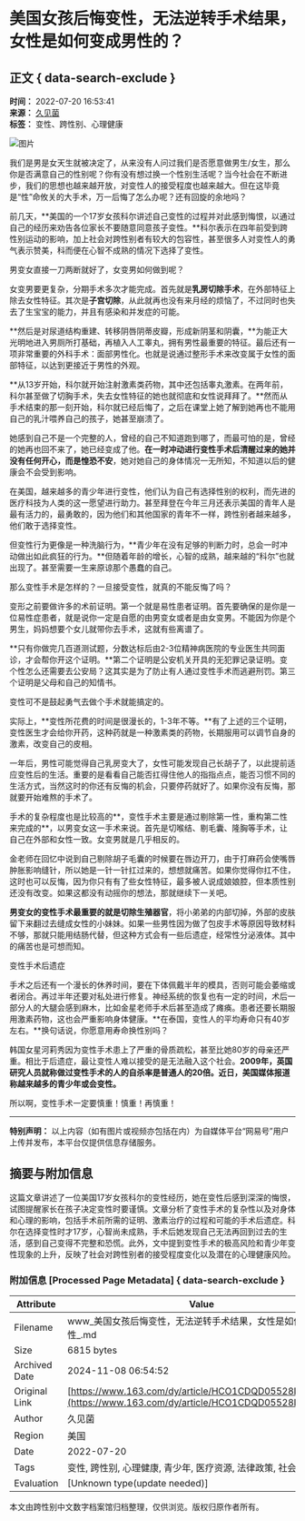 # 美国女孩后悔变性，无法逆转手术结果，女性是如何变成男性的？

## 正文 { data-search-exclude }


**时间：** 2022-07-20 16:53:41  
**来源：** [久见菌](https://www.163.com/dy/media/T1621070225622.html)  
**标签：** 变性、跨性别、心理健康

![图片](https://static.ws.126.net/163/f2e/dy_media/dy_media/static/images/ipLocation.f6d00eb.svg)

我们是男是女天生就被决定了，从来没有人问过我们是否愿意做男生/女生，那么你是否满意自己的性别呢？你有没有想过换一个性别生活呢？当今社会在不断进步，我们的思想也越来越开放，对变性人的接受程度也越来越大。但在这毕竟是“性”命攸关的大手术，万一后悔了怎么办呢？还有回旋的余地吗？

前几天，**美国的一个17岁女孩科尔讲述自己变性的过程并对此感到悔恨，以通过自己的经历来劝告各位家长不要随意同意孩子变性。**科尔表示在四年前受到跨性别运动的影响，加上社会对跨性别者有较大的包容性，甚至很多人对变性人的勇气表示赞美，科而便在心智不成熟的情况下选择了变性。

男变女直接一刀两断就好了，女变男如何做到呢？

女变男要更复杂，分期手术多次才能完成。首先就是**乳房切除手术**，在外部特征上除去女性特征。其次是**子宫切除**，从此就再也没有来月经的烦恼了，不过同时也失去了生宝宝的能力，并且有感染和并发症的可能。

**然后是对尿道结构重建、转移阴唇阴蒂皮瓣，形成新阴茎和阴囊，**为能正大光明地进入男厕所打基础，再植入人工睾丸，拥有男性最重要的特征。最后还有一项非常重要的外科手术：面部男性化。也就是说通过整形手术来改变属于女性的面部特征，以达到更接近于男性的外观。

**从13岁开始，科尔就开始注射激素类药物，其中还包括睾丸激素。在两年前，科尔甚至做了切胸手术，失去女性特征的她也就彻底和女性说拜拜了。**然而从手术结束的那一刻开始，科尔就已经后悔了，之后在课堂上她了解到她再也不能用自己的乳汁喂养自己的孩子，她甚至崩溃了。

她感到自己不是一个完整的人，曾经的自己不知道跑到哪了，而最可怕的是，曾经的她再也回不来了，她已经变成了他。**在一时冲动进行变性手术后清醒过来的她并没有任何开心，而是惶恐不安**，她对她自己的身体情况一无所知，不知道以后的健康会不会受到影响。

在美国，越来越多的青少年进行变性，他们认为自己有选择性别的权利，而先进的医疗科技为人类的这一愿望进行助力。甚至拜登在今年三月还表示美国的青年人是最有活力的，最勇敢的，因为他们和其他国家的青年不一样，跨性别者越来越多，他们敢于选择变性。

但变性行为更像是一种洗脑行为，**青少年在没有足够的判断力时，总会一时冲动做出如此疯狂的行为。**但随着年龄的增长，心智的成熟，越来越的“科尔”也就出现了。甚至需要一生来原谅那个愚蠢的自己。

那么变性手术是怎样的？一旦接受变性，就真的不能反悔了吗？

变形之前要做许多的术前证明。第一个就是易性患者证明。首先要确保的是你是一位易性症患者，就是说你一定是自愿的由男变女或者是由女变男。不能因为你是个男生，妈妈想要个女儿就带你去手术，这就有些离谱了。

**只有你做完几百道测试题，分数达标后由2-3位精神病医院的专业医生共同面诊，才会帮你开这个证明。**第二个证明是公安机关开具的无犯罪记录证明。变个性怎么还需要去公安局？这其实是为了防止有人通过变性手术而逃避刑罚。第三个证明是父母和自己的知情书。

变性可不是鼓起勇气去做个手术就能搞定的。

实际上，**变性所花费的时间是很漫长的，1-3年不等。**有了上述的三个证明，变性医生才会给你开药，这种药就是一种激素类的药物，长期服用可以调节自身的激素，改变自己的皮相。

一年后，男性可能觉得自己乳房变大了，女性可能发现自己长胡子了，以此提前适应变性后的生活。重要的是看看自己能否扛得住他人的指指点点，能否习惯不同的生活方式，当然这时的你还有反悔的机会，只要停药就好了。如果你没有反悔，那就要开始难熬的手术了。

手术的复杂程度也是比较高的**，变性手术主要是通过剔除第一性，重构第二性来完成的**，以男变女这一手术来说。首先是切喉结、剔毛囊、隆胸等手术，让自己在外部和女性一致。女变男就是几乎相反的。

金老师在回忆中说到自己剔除胡子毛囊的时候要在唇边开刀，由于打麻药会使嘴唇肿胀影响缝针，所以她是一针一针扛过来的，想想就痛苦。如果你觉得你扛不住，这时也可以反悔，因为你只有有了些女性特征，最多被人说成娘娘腔，但本质性别还没有改变。如果这都没有动摇你的想法，那就继续下一关吧。

**男变女的变性手术最重要的就是切除生殖器官**，将小弟弟的内部切掉，外部的皮肤留下来翻过去缝成女性的小妹妹。如果一些男性因为做了包皮手术等原因导致材料不够，那就只能用结肠代替，但这种方式会有一些后遗症，经常性分泌液体。其中的痛苦也是可想而知。

变性手术后遗症

手术之后还有一个漫长的休养时间，要在下体佩戴半年的模具，否则可能会萎缩或者闭合。再过半年还要对私处进行修复。神经系统的恢复也有一定的时间，术后一部分人的大腿会感到麻木，比如金星老师手术后甚至造成了瘫痪。患者还要长期服用激素药物，这也会严重影响身体健康。**在泰国，变性人的平均寿命只有40岁左右。**换句话说，你愿意用寿命换性别吗？

韩国女星河莉秀因为变性手术患上了严重的骨质疏松，甚至比她80岁的母亲还严重。相比于后遗症，最让变性人难以接受的是无法融入这个社会。**2009年，英国研究人员就称做过变性手术的人的自杀率是普通人的20倍。近日，美国媒体报道称越来越多的青少年或会变性。**

所以啊，变性手术一定要慎重！慎重！再慎重！

---

**特别声明：** 以上内容（如有图片或视频亦包括在内）为自媒体平台“网易号”用户上传并发布，本平台仅提供信息存储服务。

## 摘要与附加信息

<!-- tcd_abstract -->
这篇文章讲述了一位美国17岁女孩科尔的变性经历，她在变性后感到深深的悔恨，试图提醒家长在孩子决定变性时要谨慎。文章分析了变性手术的复杂性以及对身体和心理的影响，包括手术前所需的证明、激素治疗的过程和可能的手术后遗症。科尔在选择变性时才17岁，心智尚未成熟，手术后她发现自己无法再回到过去的生活，感到自己变得不完整和恐慌。此外，文中提到变性手术的极高风险和青少年变性现象的上升，反映了社会对跨性别者的接受程度变化以及潜在的心理健康风险。
<!-- tcd_abstract_end -->

### 附加信息 [Processed Page Metadata] { data-search-exclude }

| Attribute       | Value                                  |
|-----------------|----------------------------------------|
| Filename        | www_美国女孩后悔变性，无法逆转手术结果，女性是如何变成男性_.md                             |
| Size            | 6815 bytes                           |
| Archived Date   | 2024-11-08 06:54:52                             |
| Original Link   | [https://www.163.com/dy/article/HCO1CDQD05528LVO.html](https://www.163.com/dy/article/HCO1CDQD05528LVO.html)                       |
| Author          | 久见菌                               |
| Region          | 美国                               |
| Date            | 2022-07-20                                 |
| Tags            | 变性, 跨性别, 心理健康, 青少年, 医疗资源, 法律政策, 社会环境记录                                 |
| Evaluation            | [Unknown type(update needed)]                                 |
<!-- tcd_table_end -->

本文由跨性别中文数字档案馆归档整理，仅供浏览。版权归原作者所有。
